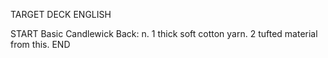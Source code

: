 TARGET DECK
ENGLISH

START
Basic
Candlewick
Back: n. 1 thick soft cotton yarn. 2 tufted material from this.
END
